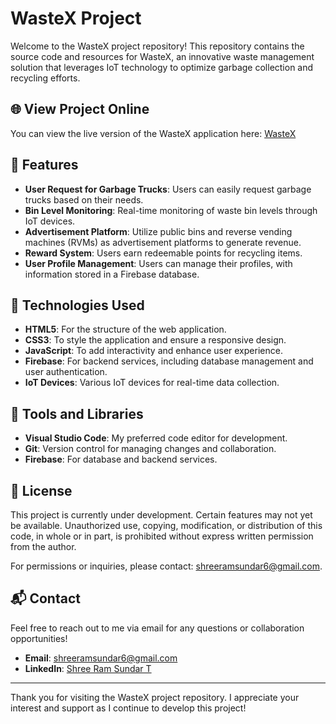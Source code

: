 # WasteX Project

Welcome to the WasteX project repository! This repository contains the source code and resources for WasteX, an innovative waste management solution that leverages IoT technology to optimize garbage collection and recycling efforts.

## 🌐 View Project Online

You can view the live version of the WasteX application here: [WasteX](https://wastex.netlify.app/)

## 🌟 Features

- **User Request for Garbage Trucks**: Users can easily request garbage trucks based on their needs.
- **Bin Level Monitoring**: Real-time monitoring of waste bin levels through IoT devices.
- **Advertisement Platform**: Utilize public bins and reverse vending machines (RVMs) as advertisement platforms to generate revenue.
- **Reward System**: Users earn redeemable points for recycling items.
- **User Profile Management**: Users can manage their profiles, with information stored in a Firebase database.

## 🚀 Technologies Used

- **HTML5**: For the structure of the web application.
- **CSS3**: To style the application and ensure a responsive design.
- **JavaScript**: To add interactivity and enhance user experience.
- **Firebase**: For backend services, including database management and user authentication.
- **IoT Devices**: Various IoT devices for real-time data collection.

## 🔧 Tools and Libraries

- **Visual Studio Code**: My preferred code editor for development.
- **Git**: Version control for managing changes and collaboration.
- **Firebase**: For database and backend services.

## 📄 License

This project is currently under development. Certain features may not yet be available. Unauthorized use, copying, modification, or distribution of this code, in whole or in part, is prohibited without express written permission from the author.

For permissions or inquiries, please contact: [shreeramsundar6@gmail.com](mailto:shreeramsundar6@gmail.com).

## 📬 Contact

Feel free to reach out to me via email for any questions or collaboration opportunities!

- **Email**: [shreeramsundar6@gmail.com](mailto:shreeramsundar6@gmail.com)
- **LinkedIn**: [Shree Ram Sundar T](https://www.linkedin.com/in/shreeramsundar6/)

---

Thank you for visiting the WasteX project repository. I appreciate your interest and support as I continue to develop this project!
